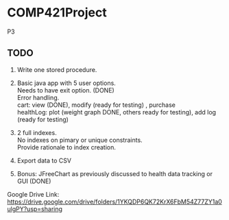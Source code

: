 # COMP421Project
P3

## TODO
1. Write one stored procedure.
2. Basic java app with 5 user options. </br>
Needs to have exit option. (DONE) </br>
Error handling.</br>
cart: view (DONE), modify (ready for testing) , purchase</br>
healthLog: plot (weight graph DONE, others ready for testing), add log (ready for testing) </br>

3. 2 full indexes. </br>
No indexes on pimary or unique constraints. </br>
Provide rationale to index creation.
4. Export data to CSV
5. Bonus: JFreeChart as previously discussed to health data tracking or GUI (DONE)

Google Drive Link: https://drive.google.com/drive/folders/1YKQDP6QK72KrX6FbM54Z77ZY1a0ulgPY?usp=sharing
